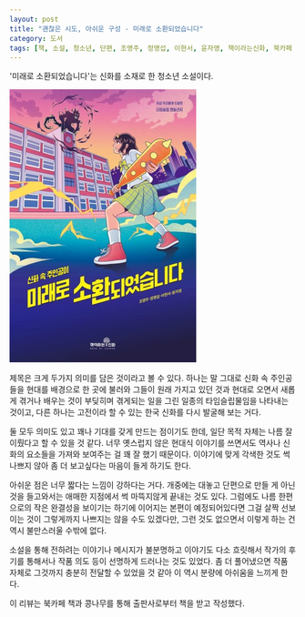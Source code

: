 ```yaml
---
layout: post
title: "괜찮은 시도, 아쉬운 구성 - 미래로 소환되었습니다"
category: 도서
tags: [책, 소설, 청소년, 단편, 조영주, 정명섭, 이현서, 윤자영, 책이라는신화, 북카페 책과 콩나무, 서평]
---
```


'미래로 소환되었습니다'는
신화를 소재로 한 청소년 소설이다.

![표지](/images/book/summoned-to-the-future-book.jpg)

제목은 크게 두가지 의미를 담은 것이라고 볼 수 있다.
하나는 말 그대로 신화 속 주인공들을 현대를 배경으로 한 곳에 불러와
그들이 원래 가지고 있던 것과 현대로 오면서 새롭게 겪거나 배우는 것이 부딪히며 겪게되는 일을 그린 일종의 타임슬립물임을 나타내는 것이고,
다른 하나는 고전이라 할 수 있는 한국 신화를 다시 발굴해 보는 거다.

둘 모두 의미도 있고 꽤나 기대를 갖게 만드는 점이기도 한데,
일단 목적 자체는 나름 잘 이뤘다고 할 수 있을 것 같다.
너무 옛스럽지 않은 현대식 이야기를 쓰면서도
역사나 신화의 요소들을 가져와 보여주는 걸 꽤 잘 했기 때문이다.
이야기에 맞게 각색한 것도 썩 나쁘지 않아
좀 더 보고싶다는 마음이 들게 하기도 한다.

아쉬운 점은 너무 짧다는 느낌이 강하다는 거다.
개중에는 대놓고 단편으로 만들 게 아닌 것을 들고와서는
애매한 지점에서 썩 마뜩지않게 끝내는 것도 있다.
그럼에도 나름 한편으로의 작은 완결성을 보이기는 하기에
이어지는 본편이 예정되어있다면 그걸 살짝 선보이는 것이 그렇게까지 나쁘지는 않을 수도 있겠다만,
그런 것도 없으면서 이렇게 하는 건 역시 불만스러울 수밖에 없다.

소설을 통해 전하려는 이야기나 메시지가 불분명하고
이야기도 다소 흐릿해서
작가의 후기를 통해서나 작품 의도 등이 선명하게 드러나는 것도 있었다.
좀 더 풀어냈으면 작품 자체로 그것까지 충분히 전달할 수 있었을 것 같아
이 역시 분량에 아쉬움을 느끼게 한다.



<div class="im im-info">
이 리뷰는 북카페 책과 콩나무를 통해 출판사로부터 책을 받고 작성했다.
</div>
